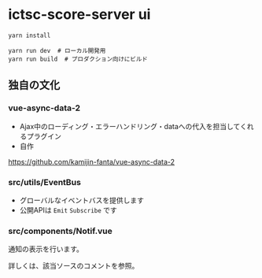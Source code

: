 # ictsc-score-server ui

```
yarn install

yarn run dev  # ローカル開発用
yarn run build  # プロダクション向けにビルド
```

## 独自の文化

### vue-async-data-2

- Ajax中のローディング・エラーハンドリング・dataへの代入を担当してくれるプラグイン
- 自作

https://github.com/kamijin-fanta/vue-async-data-2

### src/utils/EventBus

- グローバルなイベントバスを提供します
- 公開APIは `Emit` `Subscribe` です

### src/components/Notif.vue

通知の表示を行います。

詳しくは、該当ソースのコメントを参照。
